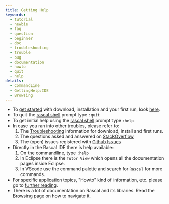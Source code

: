 ```yaml
---
title: Getting Help
keywords:
  - tutorial
  - newbie
  - faq
  - question
  - beginner
  - doc
  - troubleshooting
  - trouble
  - bug
  - documentation
  - howto
  - quit
  - help
details:
  - CommandLine
  - GettingHelp:IDE
  - Browsing
---
```


* To [get started](../GettingStarted/) with download, installation and your first run, look [here](../GettingStarted/).
* To quit the [rascal shell](../RascalShell/) prompt type `:quit`
* To get initial help using the [rascal shell](../RascalShell/) prompt type `:help` 
* In case you ran into other troubles, please refer to:
   1. The [Troubleshooting](../GettingStarted/Troubleshooting) information for download, install and first runs.
   2. The questions asked and answered on [StackOverflow](http://stackoverflow.com/questions/tagged/rascal)
   3. The (open) issues registered with [Github Issues](http://github.com/usethesource/rascal/issues)
* Directly in the Rascal IDE there is help available:
   1. On the commandline, type `:help`
   2. In Eclipse there is the `Tutor View` which opens all the documentation pages inside Eclipse.
   3. In VScode use the command palette and search for `Rascal` for more commands.
* For specific application topics, "Howto" kind of information, etc. please go to [further reading](../GettingHelp/FurtherReading).
* There is a lot of documentation on Rascal and its libraries. Read the [Browsing](../GettingHelp/Browsing) page on how to navigate it.


